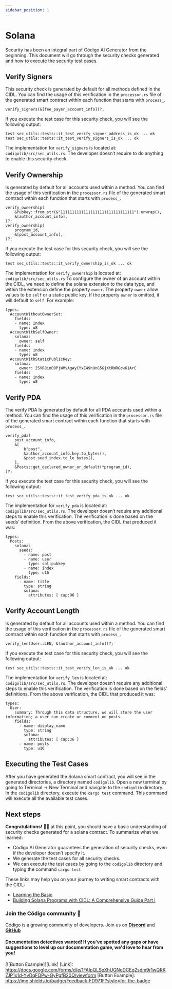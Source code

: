 ```yaml
---
sidebar_position: 1
---
```


# Solana

Security has been an integral part of Código AI Generator from the beginning. This document will go through the security checks generated and how to execute the security test cases. 

## Verify Signers

This security check is generated by default for all methods defined in the CIDL. You can find the usage of this verification in the `processor.rs` file of the generated smart contract within each function that starts with `process_`. 

```
verify_signers(&[fee_payer_account_info])?;
```

If you execute the test case for this security check, you will see the following output:

```
test sec_utils::tests::it_test_verify_signer_address_is_ok ... ok
test sec_utils::tests::it_test_verify_signers_is_ok ... ok
```

The implementation for `verify_signers` is located at: `codigolib/src/sec_utils.rs`. The developer doesn’t require to do anything to enable this security check.

## Verify Ownership

Is generated by default for all accounts used within a method. You can find the usage of this verification in the `processor.rs` file of the generated smart contract within each function that starts with `process_`. 

```
verify_ownership(
    &Pubkey::from_str(&"11111111111111111111111111111111").unwrap(),
    &[author_account_info],
)?;
verify_ownership(
    program_id,
    &[post_account_info],
)?;
```
If you execute the test case for this security check, you will see the following output:
```
test sec_utils::tests::it_verify_ownership_is_ok ... ok
```

The implementation for `verify_ownership` is located at: `codigolib/src/sec_utils.rs` To configure the owner of an account within the CIDL, we need to define the solana extension to the data type, and within the extension define the property `owner`. The property `owner` allow values to be `self` or a static public key. If the property `owner` is omitted, it will default to `self`. For example:

```
types:
  AccountWithoutOwnerSet:
    fields:
	- name: index
	  type: u8
  AccountWithSelfOwner:
    solana:
      owner: self
    fields:
	- name: index
	  type: u8
  AccountWithStaticPublicKey:
    solana:
      owner: 2SVR8inD9PjWMvAgAyCYxE49nUnG5GjXtRWRGow61ArC
    fields:
	- name: index
	  type: u8
```

## Verify PDA

The verify PDA Is generated by default for all PDA accounts used within a method. You can find the usage of this verification in the `processor.rs` file of the generated smart contract within each function that starts with `process_`. 

```
verify_pda(
    post_account_info,
    &[
        b"post",
        &author_account_info.key.to_bytes(),
        &post_seed_index.to_le_bytes(),
    ],
    &Posts::get_declared_owner_or_default(*program_id),
)?;
```
If you execute the test case for this security check, you will see the following output:
```
test sec_utils::tests::it_test_verify_pda_is_ok ... ok
```
The implementation for `verify_pda` is located at: `codigolib/src/sec_utils.rs`. The developer doesn’t require any additional steps to enable this verification. The verification is done based on the seeds’ definition. From the above verification, the CIDL that produced it was:
```
types:
  Posts:
    solana:
      seeds:
        - name: post
        - name: user
          type: sol:pubkey
        - name: index
          type: u16
    fields:
      - name: title
        type: string
        solana:
          attributes: [ cap:96 ]
```
## Verify Account Length
Is generated by default for all accounts used within a method. You can find the usage of this verification in the `processor.rs` file of the generated smart contract within each function that starts with `process_`. 
```
verify_len(User::LEN, &[author_account_info])?;
```
If you execute the test case for this security check, you will see the following output:
```
test sec_utils::tests::it_test_verify_len_is_ok ... ok
```
The implementation for `verify_len` is located at: `codigolib/src/sec_utils.rs`. The developer doesn’t require any additional steps to enable this verification. The verification is done based on the fields’ definitions. From the above verification, the CIDL that produced it was:
```
types:
  User:
    summary: Through this data structure, we will store the user information; a user can create or comment on posts
    fields:
      - name: display_name
        type: string
        solana:
          attributes: [ cap:36 ]
      - name: posts
        type: u16
```

## Executing the Test Cases

After you have generated the Solana smart contract, you will see in the generated directories, a directory named `codigolib`. Open a new terminal by going to Terminal -> New Terminal and navigate to the `codigolib` directory. In the `codigolib` directory, execute the `cargo test` command. This command will execute all the available test cases.

## Next steps

**Congratulations!** 🎉👏 at this point, you should have a basic understanding of security checks generated for a solana contract. To summarize what we learned:

- Código AI Generator guarantees the generation of security checks, even if the developer doesn’t specify it.
- We generate the test cases for all security checks.
- We can execute the test cases by going to the `codigolib` directory and typing the command `cargo test`

These links may help you on your journey to writing smart contracts with the CIDL:
- [Learning the Basic](https://docs.codigo.ai/cidl/Learning%20the%20Basics)
- [Building Solana Programs with CIDL: A Comprehensive Guide Part I](https://docs.codigo.ai/guides/guide-1)

### Join the Código community 💚
Código is a growing community of developers. Join us on **[Discord](https://docs.google.com/forms/d/e/1FAIpQLSdSG0OgJ5xuwwU7JiSGBdn01L3ID68qNCd2HAnFSztXVYKmBg/viewform)** and **[GitHub](https://docs.google.com/forms/d/e/1FAIpQLSdGDGH4bwQf5dX3-uFCYeRKzIGbd5dVEPxHKQPTt63bBVVcVQ/viewform)** 

#### Documentation detectives wanted! If you've spotted any gaps or have suggestions to level up our documentation game, we'd love to hear from you!
[![Button Example]][Link]
[Link]: https://docs.google.com/forms/d/e/1FAIpQLSeXhUGNoDCEq2sdm9r1wQRK7JP1x1d-YvDqFOPw-GyPgfB20Q/viewform
[Button Example]: https://img.shields.io/badge/Feedback-FD971F?style=for-the-badge